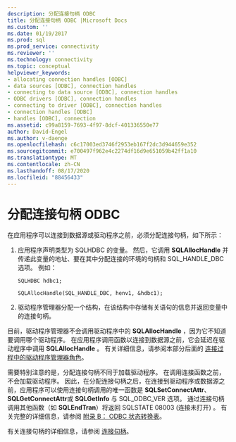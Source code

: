 ```yaml
---
description: 分配连接句柄 ODBC
title: 分配连接句柄 ODBC |Microsoft Docs
ms.custom: ''
ms.date: 01/19/2017
ms.prod: sql
ms.prod_service: connectivity
ms.reviewer: ''
ms.technology: connectivity
ms.topic: conceptual
helpviewer_keywords:
- allocating connection handles [ODBC]
- data sources [ODBC], connection handles
- connecting to data source [ODBC], connection handles
- ODBC drivers [ODBC], connection handles
- connecting to driver [ODBC], connection handles
- connection handles [ODBC]
- handles [ODBC], connection
ms.assetid: c99a8159-7693-4f97-8dcf-401336550e77
author: David-Engel
ms.author: v-daenge
ms.openlocfilehash: c6c17003ed3746f2953eb167f2dc3d944659e352
ms.sourcegitcommit: e700497f962e4c2274df16d9e651059b42ff1a10
ms.translationtype: MT
ms.contentlocale: zh-CN
ms.lasthandoff: 08/17/2020
ms.locfileid: "88456433"
---
```

# <a name="allocating-a-connection-handle-odbc"></a>分配连接句柄 ODBC
在应用程序可以连接到数据源或驱动程序之前，必须分配连接句柄，如下所示：  
  
1.  应用程序声明类型为 SQLHDBC 的变量。 然后，它调用 **SQLAllocHandle** 并传递此变量的地址、要在其中分配连接的环境的句柄和 SQL_HANDLE_DBC 选项。 例如：  
  
    ```  
    SQLHDBC hdbc1;  
  
    SQLAllocHandle(SQL_HANDLE_DBC, henv1, &hdbc1);  
    ```  
  
2.  驱动程序管理器分配一个结构，在该结构中存储有关语句的信息并返回变量中的连接句柄。  
  
 目前，驱动程序管理器不会调用驱动程序中的 **SQLAllocHandle** ，因为它不知道要调用哪个驱动程序。 在应用程序调用函数以连接到数据源之前，它会延迟在驱动程序中调用 **SQLAllocHandle** 。 有关详细信息，请参阅本部分后面的 [连接过程中的驱动程序管理器角色](../../../odbc/reference/develop-app/driver-manager-s-role-in-the-connection-process.md)。  
  
 需要特别注意的是，分配连接句柄不同于加载驱动程序。 在调用连接函数之前，不会加载驱动程序。 因此，在分配连接句柄之后，在连接到驱动程序或数据源之前，应用程序可以使用连接句柄调用的唯一函数是 **SQLSetConnectAttr**、 **SQLGetConnectAttr**或 **SQLGetInfo** 与 SQL_ODBC_VER 选项。 通过连接句柄调用其他函数（如 **SQLEndTran**）将返回 SQLSTATE 08003 (连接未打开) 。 有关完整的详细信息，请参阅 [附录 B： ODBC 状态转换表](../../../odbc/reference/appendixes/appendix-b-odbc-state-transition-tables.md)。  
  
 有关连接句柄的详细信息，请参阅 [连接句柄](../../../odbc/reference/develop-app/connection-handles.md)。
